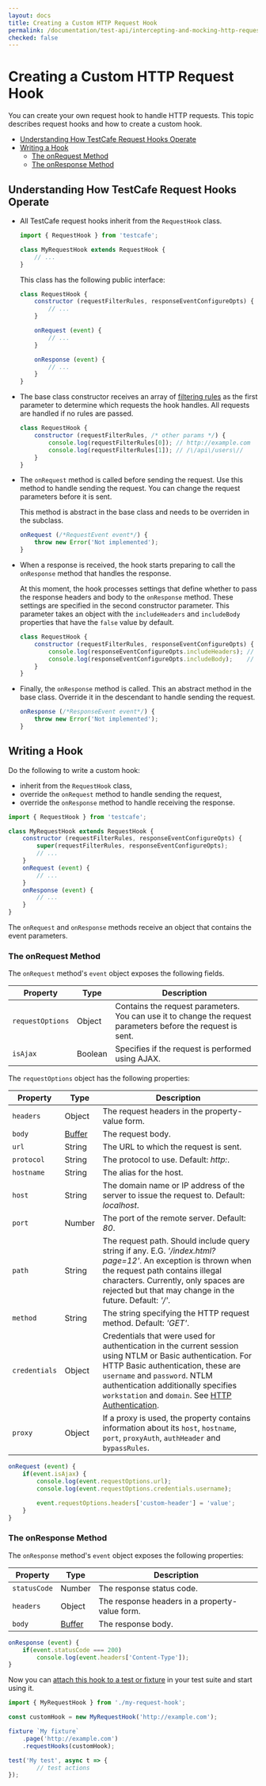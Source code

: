 ```yaml
---
layout: docs
title: Creating a Custom HTTP Request Hook
permalink: /documentation/test-api/intercepting-and-mocking-http-requests/creating-a-custom-http-request-hook.html
checked: false
---
```

# Creating a Custom HTTP Request Hook

You can create your own request hook to handle HTTP requests. This topic describes request hooks and how to create a custom hook.

* [Understanding How TestCafe Request Hooks Operate](#understanding-how-testcafe-request-hooks-operate)
* [Writing a Hook](#writing-a-hook)
  * [The onRequest Method](#the-onrequest-method)
  * [The onResponse Method](#the-onresponse-method)

## Understanding How TestCafe Request Hooks Operate

* All TestCafe request hooks inherit from the `RequestHook` class.

    ```js
    import { RequestHook } from 'testcafe';

    class MyRequestHook extends RequestHook {
        // ...
    }
    ```

    This class has the following public interface:

    ```js
    class RequestHook {
        constructor (requestFilterRules, responseEventConfigureOpts) {
            // ...
        }

        onRequest (event) {
            // ...
        }

        onResponse (event) {
            // ...
        }
    }
    ```

* The base class constructor receives an array of [filtering rules](specifying-which-requests-are-handled-by-the-hook.md) as the first parameter to determine which requests the hook handles. All requests are handled if no rules are passed.

    ```js
    class RequestHook {
        constructor (requestFilterRules, /* other params */) {
            console.log(requestFilterRules[0]); // http://example.com
            console.log(requestFilterRules[1]); // /\/api\/users\//
        }
    }
    ```

* The `onRequest` method is called before sending the request. Use this method to handle sending the request. You can change the request parameters before it is sent.

    This method is abstract in the base class and needs to be overriden in the subclass.

    ```js
    onRequest (/*RequestEvent event*/) {
        throw new Error('Not implemented');
    }
    ```

* When a response is received, the hook starts preparing to call the `onResponse` method that handles the response.

    At this moment, the hook processes settings that define whether to pass the response headers and body to the `onResponse` method. These settings are specified in the second constructor parameter. This parameter takes an object with the `includeHeaders` and `includeBody` properties that have the `false` value by default.

    ```js
    class RequestHook {
        constructor (requestFilterRules, responseEventConfigureOpts) {
            console.log(responseEventConfigureOpts.includeHeaders); // false
            console.log(responseEventConfigureOpts.includeBody);    // false
        }
    }
    ```

* Finally, the `onResponse` method is called. This an abstract method in the base class. Override it in the descendant to handle sending the request.

    ```js
    onResponse (/*ResponseEvent event*/) {
        throw new Error('Not implemented');
    }
    ```

## Writing a Hook

Do the following to write a custom hook:

* inherit from the `RequestHook` class,
* override the `onRequest` method to handle sending the request,
* override the `onResponse` method to handle receiving the response.

```js
import { RequestHook } from 'testcafe';

class MyRequestHook extends RequestHook {
    constructor (requestFilterRules, responseEventConfigureOpts) {
        super(requestFilterRules, responseEventConfigureOpts);
        // ...
    }
    onRequest (event) {
        // ...
    }
    onResponse (event) {
        // ...
    }
}
```

The `onRequest` and `onResponse` methods receive an object that contains the event parameters.

### The onRequest Method

The `onRequest` method's `event` object exposes the following fields.

Property | Type | Description
-------- | ---- | --------------
`requestOptions` | Object | Contains the request parameters. You can use it to change the request parameters before the request is sent.
`isAjax`         | Boolean | Specifies if the request is performed using AJAX.

The `requestOptions` object has the following properties:

Property | Type | Description
-------- | ---- | ------------
`headers`     | Object  | The request headers in the property-value form.
`body`        | [Buffer](https://nodejs.org/api/buffer.html) | The request body.
`url`    | String | The URL to which the request is sent.
`protocol` | String | The protocol to use. Default: *http:*.
`hostname` | String | The alias for the host.
`host`     | String | The domain name or IP address of the server to issue the request to. Default: *localhost*.
`port`     | Number | The port of the remote server. Default: *80*.
`path`     | String | The request path. Should include query string if any. E.G. *'/index.html?page=12'*. An exception is thrown when the request path contains illegal characters. Currently, only spaces are rejected but that may change in the future. Default: *'/'*.
`method`   | String | The string specifying the HTTP request method. Default: *'GET'*.
`credentials` | Object | Credentials that were used for authentication in the current session using NTLM or Basic authentication. For HTTP Basic authentication, these are `username` and `password`. NTLM authentication additionally specifies `workstation` and `domain`. See [HTTP Authentication](../authentication/http-authentication.md).
`proxy`       | Object | If a proxy is used, the property contains information about its `host`, `hostname`, `port`, `proxyAuth`, `authHeader` and `bypassRules`.

```js
onRequest (event) {
    if(event.isAjax) {
        console.log(event.requestOptions.url);
        console.log(event.requestOptions.credentials.username);

        event.requestOptions.headers['custom-header'] = 'value';
    }
}
```

### The onResponse Method

The `onResponse` method's `event` object exposes the following properties:

Property | Type | Description
-------- | ---- | --------------
`statusCode` | Number | The response status code.
`headers`    | Object | The response headers in a property-value form.
`body`       | [Buffer](https://nodejs.org/api/buffer.html) | The response body.

```js
onResponse (event) {
    if(event.statusCode === 200)
        console.log(event.headers['Content-Type']);
}
```

Now you can [attach this hook to a test or fixture](attaching-hooks-to-tests-and-fixtures.md) in your test suite and start using it.

```js
import { MyRequestHook } from './my-request-hook';

const customHook = new MyRequestHook('http://example.com');

fixture `My fixture`
    .page('http://example.com')
    .requestHooks(customHook);

test('My test', async t => {
        // test actions
});
```
